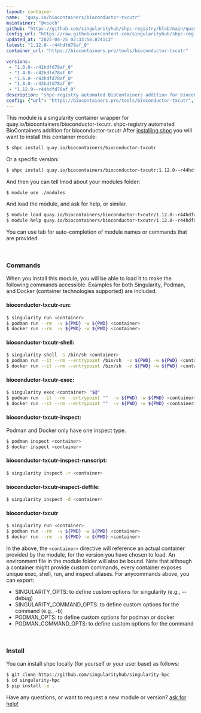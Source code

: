 ```yaml
---
layout: container
name:  "quay.io/biocontainers/bioconductor-txcutr"
maintainer: "@vsoch"
github: "https://github.com/singularityhub/shpc-registry/blob/main/quay.io/biocontainers/bioconductor-txcutr/container.yaml"
config_url: "https://raw.githubusercontent.com/singularityhub/shpc-registry/main/quay.io/biocontainers/bioconductor-txcutr/container.yaml"
updated_at: "2025-04-25 02:33:58.874113"
latest: "1.12.0--r44hdfd78af_0"
container_url: "https://biocontainers.pro/tools/bioconductor-txcutr"

versions:
 - "1.0.0--r41hdfd78af_0"
 - "1.4.0--r42hdfd78af_0"
 - "1.6.0--r43hdfd78af_0"
 - "1.8.0--r43hdfd78af_0"
 - "1.12.0--r44hdfd78af_0"
description: "shpc-registry automated BioContainers addition for bioconductor-txcutr"
config: {"url": "https://biocontainers.pro/tools/bioconductor-txcutr", "maintainer": "@vsoch", "description": "shpc-registry automated BioContainers addition for bioconductor-txcutr", "latest": {"1.12.0--r44hdfd78af_0": "sha256:3d04ffc26184b1e9ce5ab1d65046052316fd1a770b30934399ab47f0cc293e21"}, "tags": {"1.0.0--r41hdfd78af_0": "sha256:27b345fa493c9c9f8952b0a66506d5df258503f951d03f35f778d2b704dc25bf", "1.4.0--r42hdfd78af_0": "sha256:74cf4c3f8b4ff172ecfd0e98aaf82edd9b19020ba7a54e894a797eb07aab9f8a", "1.6.0--r43hdfd78af_0": "sha256:361efa175386f3896ca5e70709bdf4cd2d068725036a23c84b9e9d3896094177", "1.8.0--r43hdfd78af_0": "sha256:94a503757229f5a87297c526e9ddb6332b917c352dd3a2034a413a083e37724b", "1.12.0--r44hdfd78af_0": "sha256:3d04ffc26184b1e9ce5ab1d65046052316fd1a770b30934399ab47f0cc293e21"}, "docker": "quay.io/biocontainers/bioconductor-txcutr"}
---
```


This module is a singularity container wrapper for quay.io/biocontainers/bioconductor-txcutr.
shpc-registry automated BioContainers addition for bioconductor-txcutr
After [installing shpc](#install) you will want to install this container module:


```bash
$ shpc install quay.io/biocontainers/bioconductor-txcutr
```

Or a specific version:

```bash
$ shpc install quay.io/biocontainers/bioconductor-txcutr:1.12.0--r44hdfd78af_0
```

And then you can tell lmod about your modules folder:

```bash
$ module use ./modules
```

And load the module, and ask for help, or similar.

```bash
$ module load quay.io/biocontainers/bioconductor-txcutr/1.12.0--r44hdfd78af_0
$ module help quay.io/biocontainers/bioconductor-txcutr/1.12.0--r44hdfd78af_0
```

You can use tab for auto-completion of module names or commands that are provided.

<br>

### Commands

When you install this module, you will be able to load it to make the following commands accessible.
Examples for both Singularity, Podman, and Docker (container technologies supported) are included.

#### bioconductor-txcutr-run:

```bash
$ singularity run <container>
$ podman run --rm  -v ${PWD} -w ${PWD} <container>
$ docker run --rm  -v ${PWD} -w ${PWD} <container>
```

#### bioconductor-txcutr-shell:

```bash
$ singularity shell -s /bin/sh <container>
$ podman run --it --rm --entrypoint /bin/sh  -v ${PWD} -w ${PWD} <container>
$ docker run --it --rm --entrypoint /bin/sh  -v ${PWD} -w ${PWD} <container>
```

#### bioconductor-txcutr-exec:

```bash
$ singularity exec <container> "$@"
$ podman run --it --rm --entrypoint ""  -v ${PWD} -w ${PWD} <container> "$@"
$ docker run --it --rm --entrypoint ""  -v ${PWD} -w ${PWD} <container> "$@"
```

#### bioconductor-txcutr-inspect:

Podman and Docker only have one inspect type.

```bash
$ podman inspect <container>
$ docker inspect <container>
```

#### bioconductor-txcutr-inspect-runscript:

```bash
$ singularity inspect -r <container>
```

#### bioconductor-txcutr-inspect-deffile:

```bash
$ singularity inspect -d <container>
```



#### bioconductor-txcutr

```bash
$ singularity run <container>
$ podman run --rm  -v ${PWD} -w ${PWD} <container>
$ docker run --rm  -v ${PWD} -w ${PWD} <container>
```


In the above, the `<container>` directive will reference an actual container provided
by the module, for the version you have chosen to load. An environment file in the
module folder will also be bound. Note that although a container
might provide custom commands, every container exposes unique exec, shell, run, and
inspect aliases. For anycommands above, you can export:

 - SINGULARITY_OPTS: to define custom options for singularity (e.g., --debug)
 - SINGULARITY_COMMAND_OPTS: to define custom options for the command (e.g., -b)
 - PODMAN_OPTS: to define custom options for podman or docker
 - PODMAN_COMMAND_OPTS: to define custom options for the command

<br>

### Install

You can install shpc locally (for yourself or your user base) as follows:

```bash
$ git clone https://github.com/singularityhub/singularity-hpc
$ cd singularity-hpc
$ pip install -e .
```

Have any questions, or want to request a new module or version? [ask for help!](https://github.com/singularityhub/singularity-hpc/issues)